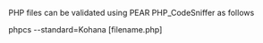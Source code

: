 PHP files can be validated using PEAR PHP_CodeSniffer as follows

 phpcs --standard=Kohana [filename.php]
